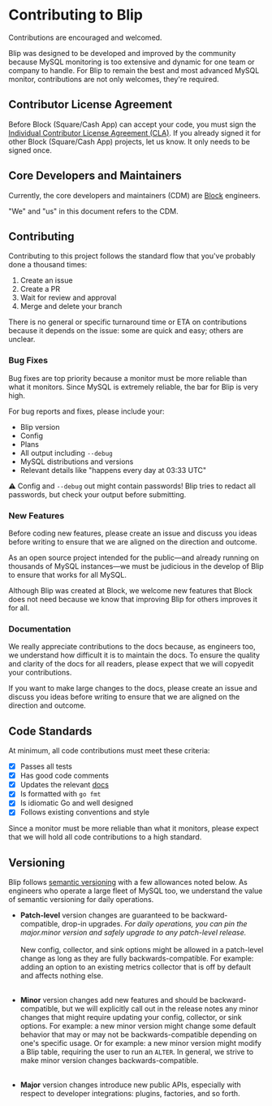 # Contributing to Blip

Contributions are encouraged and welcomed.

Blip was designed to be developed and improved by the community because MySQL monitoring is too extensive and dynamic for one team or company to handle.
For Blip to remain the best and most advanced MySQL monitor, contributions are not only welcomes, they're required.

## Contributor License Agreement

Before Block (Square/Cash App) can accept your code, you must sign the [Individual Contributor License Agreement (CLA)](https://docs.google.com/forms/d/e/1FAIpQLSeRVQ35-gq2vdSxD1kdh7CJwRdjmUA0EZ9gRXaWYoUeKPZEQQ/viewform?formkey=dDViT2xzUHAwRkI3X3k5Z0lQM091OGc6MQ&ndplr=1).
If you already signed it for other Block (Square/Cash App) projects, let us know.
It only needs to be signed once.

## Core Developers and Maintainers

Currently, the core developers and maintainers (CDM) are [Block](https://block.xyz) engineers.

"We" and "us" in this document refers to the CDM.

## Contributing

Contributing to this project follows the standard flow that you've probably done a thousand times:

1. Create an issue
2. Create a PR
3. Wait for review and approval
4. Merge and delete your branch

There is no general or specific turnaround time or ETA on contributions because it depends on the issue: some are quick and easy; others are unclear.

### Bug Fixes

Bug fixes are top priority because a monitor must be more reliable than what it monitors.
Since MySQL is extremely reliable, the bar for Blip is very high.

For bug reports and fixes, please include your:

* Blip version
* Config
* Plans
* All output including `--debug`
* MySQL distributions and versions
* Relevant details like "happens every day at 03:33 UTC"

:warning: Config and `--debug` out might contain passwords! Blip tries to redact all passwords, but check your output before submitting.

### New Features

Before coding new features, please create an issue and discuss you ideas before writing to ensure that we are aligned on the direction and outcome.

As an open source project intended for the public&mdash;and already running on thousands of MySQL instances&mdash;we must be judicious in the develop of Blip to ensure that works for all MySQL.

Although Blip was created at Block, we welcome new features that Block does not need because we know that improving Blip for others improves it for all.

### Documentation

We really appreciate contributions to the docs because, as engineers too, we understand how difficult it is to maintain the docs.
To ensure the quality and clarity of the docs for all readers, please expect that we will copyedit your contributions.

If you want to make large changes to the docs, please create an issue and discuss you ideas before writing to ensure that we are aligned on the direction and outcome.

## Code Standards

At minimum, all code contributions must meet these criteria:

- [x] Passes all tests
- [x] Has good code comments
- [x] Updates the relevant [docs](https://block.github.io/blip/)
- [x] Is formatted with `go fmt`
- [x] Is idiomatic Go and well designed
- [x] Follows existing conventions and style

Since a monitor must be more reliable than what it monitors, please expect that we will hold all code contributions to a high standard.

## Versioning

Blip follows [semantic versioning](https://semver.org/) with a few allowances noted below.
As engineers who operate a large fleet of MySQL too, we understand the value of semantic versioning for daily operations.

* **Patch-level** version changes are guaranteed to be backward-compatible, drop-in upgrades.
_For daily operations, you can pin the major.minor version and safely upgrade to any patch-level release._
<br><br>New config, collector, and sink options might be allowed in a patch-level change as long as they are fully backwards-compatible.
For example: adding an option to an existing metrics collector that is off by default and affects nothing else.
<br><br>

* **Minor** version changes add new features and should be backward-compatible, but we will explicitly call out in the release notes any minor changes that might require updating your config, collector, or sink options.
For example: a new minor version might change some default behavior that may or may not be backwards-compatible depending on one's specific usage.
Or for example: a new minor version might modify a Blip table, requiring the user to run an `ALTER`.
In general, we strive to make minor version changes backwards-compatible.
<br><br>

* **Major** version changes introduce new public APIs, especially with respect to developer integrations: plugins, factories, and so forth.
